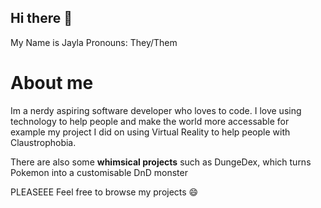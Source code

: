 ## Hi there 👋

My Name is Jayla
Pronouns: They/Them

# About me

Im a nerdy aspiring software developer who loves to code.
I love using technology to help people and make the world more accessable for example my project I did on using Virtual Reality to help people with Claustrophobia.

There are also some **whimsical projects** such as DungeDex, which turns Pokemon into a customisable DnD monster 

PLEASEEE Feel free to browse my projects 😄

<!--
**ToedQueen208/ToedQueen208** is a ✨ _special_ ✨ repository because its `README.md` (this file) appears on your GitHub profile.

Here are some ideas to get you started:

- 🔭 I’m currently working on ...
- 🌱 I’m currently learning ...
- 👯 I’m looking to collaborate on ...
- 🤔 I’m looking for help with ...
- 💬 Ask me about ...
- 📫 How to reach me: ...
- 😄 Pronouns: ...
- ⚡ Fun fact: ...
-->
